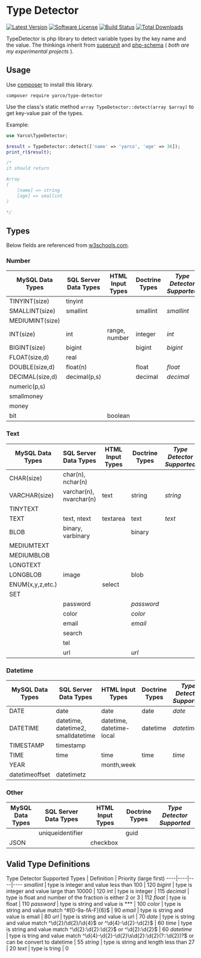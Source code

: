 # Type Detector
[![Latest Version](https://img.shields.io/github/release/yarcowang/type-detector.php.svg?style=flat-square)](https://github.com/yarcowang/type-detector.php/releases)
[![Software License](https://img.shields.io/badge/license-MIT-brightgreen.svg?style=flat-square)](LICENSE.md)
[![Build Status](https://img.shields.io/travis/yarcowang/type-detector.php/master.svg?style=flat-square)](https://travis-ci.org/yarcowang/type-detector.php)
[![Total Downloads](https://img.shields.io/packagist/dt/yarco/type-detector.svg?style=flat-square)](https://packagist.org/packages/yarco/type-detector)

TypeDetector is php library to detect variable types by the key name and the value. The thinkings inherit from [superunit](https://github.com/yarcowang/superunit) and [php-schema](https://github.com/yarcowang/php-schema) ( _both are my experimental projects_ ).

## Usage
Use [composer](https://getcomposer.org/) to install this library.

`composer require yarco/type-detector`

Use the class's static method `array TypeDetector::detect(array $array)` to get key-value pair of the types.

Example:
```php
use Yarco\TypeDetector;

$result = TypeDetector::detect(['name' => 'yarco', 'age' => 36]);
print_r($result);

/*
it should return

Array
(
    [name] => string
    [age] => smallint
)

*/
```

## Types
Below fields are referenced from [w3schools.com](http://www.w3schools.com/sql/sql_datatypes.asp).

### Number
MySQL Data Types | SQL Server Data Types | HTML Input Types | Doctrine Types | _Type Detector Supported_
----|----|----|----|----
TINYINT(size) | tinyint |
SMALLINT(size) | smallint | | smallint | _smallint_
MEDIUMINT(size) |
INT(size) | int | range, number | integer | _int_
BIGINT(size) | bigint | | bigint | _bigint_
FLOAT(size,d) | real | 
DOUBLE(size,d) | float(n) | | float | _float_
DECIMAL(size,d) | decimal(p,s) | | decimal | _decimal_
 | numeric(p,s) | 
 | smallmoney |
 | money |
 | bit | | boolean

### Text
MySQL Data Types | SQL Server Data Types | HTML Input Types | Doctrine Types | _Type Detector Supported_
----|----|----|----|----
CHAR(size) | char(n), nchar(n)
VARCHAR(size) | varchar(n), nvarchar(n) | text | string | _string_
TINYTEXT |
TEXT | text, ntext | textarea | text | _text_
BLOB | binary, varbinary | | binary
MEDIUMTEXT |
MEDIUMBLOB |
LONGTEXT | 
LONGBLOB | image | | blob
ENUM(x,y,z,etc.) | | select
SET | 
 | | password | | _password_
 | | color | | _color_
 | | email | | _email_
 | | search
 | | tel
 | | url | | _url_

### Datetime
MySQL Data Types | SQL Server Data Types | HTML Input Types | Doctrine Types | _Type Detector Supported_
----|----|----|----|----
DATE | date | date | date | _date_
DATETIME | datetime, datetime2, smalldatetime | datetime, datetime-local | datetime | _datetime_
TIMESTAMP | timestamp
TIME | time | time | time | _time_
YEAR | | month,week
 | datetimeoffset | datetimetz

### Other
MySQL Data Types | SQL Server Data Types | HTML Input Types | Doctrine Types | _Type Detector Supported_
----|----|----|----|----
    | uniqueidentifier | | guid
JSON | | checkbox |

## Valid Type Definitions

Type Detector Supported Types | Definition | Priority (large first)
----|----|----|----
_smallint_ | type is integer and value less than 100 | 120
_bigint_ | type is integer and value large than 10000 | 120
_int_ | type is integer | 115
_decimal_ | type is float and number of the fraction is either 2 or 3 | 112
_float_ | type is float | 110
_password_ | type is string and value is *** | 100
_color_ | type is string and value match ^#[0-9a-fA-F]{6}$ | 90
_email_ | type is string and value is email | 80
_url_ | type is string and value is url | 70
_date_ | type is string and value match ^\d{2}/\d{2}/\d{4}$ or ^\d{4}-\d{2}-\d{2}$ | 60
_time_ | type is string and value match ^\d{2}:\d{2}:\d{2}$ or ^\d{2}:\d{2}$ | 60
_datetime_ | type is tring and value match ^\d{4}-\d{2}-\d{2}\s\d{2}:\d{2}(?::\d{2})?$ or can be convert to datetime | 55
_string_ | type is string and length less than 27 | 20
_text_ | type is tring | 0

